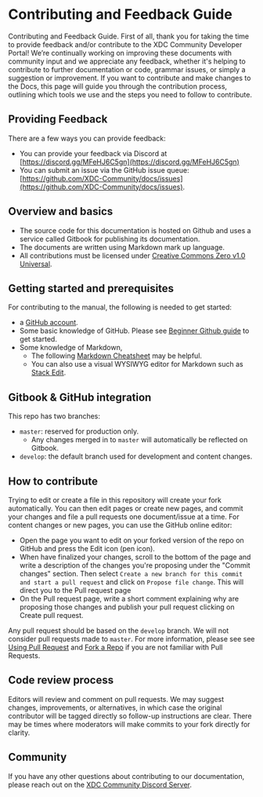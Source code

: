 # Contributing and Feedback Guide

Contributing and Feedback Guide. First of all, thank you for taking the time to provide feedback and/or contribute to the XDC Community Developer Portal! We’re continually working on improving these documents with community input and we appreciate any feedback, whether it's helping to contribute to further documentation or code, grammar issues, or simply a suggestion or improvement. If you want to contribute and make changes to the Docs, this page will guide you through the contribution process, outlining which tools we use and the steps you need to follow to contribute.

## Providing Feedback <a href="#providing-feedback" id="providing-feedback"></a>

There are a few ways you can provide feedback:

* You can provide your feedback via Discord at [https://discord.gg/MFeHJ6C5gn](https://discord.gg/MFeHJ6C5gn)
* You can submit an issue via the GitHub issue queue:[ ](https://github.com/XDC-Community/docs/issues)[https://github.com/XDC-Community/docs/issues](https://github.com/XDC-Community/docs/issues).

## Overview and basics <a href="#overview-and-basics" id="overview-and-basics"></a>

* The source code for this documentation is hosted on Github and uses a service called Gitbook for publishing its documentation.
* The documents are written using Markdown mark up language.
* All contributions must be licensed under [Creative Commons Zero v1.0 Universal](https://creativecommons.org/publicdomain/zero/1.0/).

## Getting started and prerequisites <a href="#getting-started-and-prerequisites" id="getting-started-and-prerequisites"></a>

For contributing to the manual, the following is needed to get started:

* a [GitHub account](https://github.com/join).
* Some basic knowledge of GitHub. Please see [Beginner Github guide](https://guides.github.com/activities/hello-world/) to get started.
* Some knowledge of Markdown,
  * The following [Markdown Cheatsheet](https://guides.github.com/features/mastering-markdown/) may be helpful.
  * You can also use a visual WYSIWYG editor for Markdown such as [Stack Edit](https://stackedit.io/app).

## Gitbook & GitHub integration <a href="#gitbook-and-github-integration" id="gitbook-and-github-integration"></a>

This repo has two branches:

* `master`: reserved for production only.
  * Any changes merged in to `master` will automatically be reflected on Gitbook.
* `develop`: the default branch used for development and content changes.

## How to contribute <a href="#how-to-contribute" id="how-to-contribute"></a>

Trying to edit or create a file in this repository will create your fork automatically. You can then edit pages or create new pages, and commit your changes and file a pull requests one document/issue at a time. For content changes or new pages, you can use the GitHub online editor:

* Open the page you want to edit on your forked version of the repo on GitHub and press the Edit icon (pen icon).
* When have finalized your changes, scroll to the bottom of the page and write a description of the changes you're proposing under the "Commit changes" section. Then select `Create a new branch for this commit and start a pull request` and click on `Propose file change`. This will direct you to the Pull request page
* On the Pull request page, write a short comment explaining why are proposing those changes and publish your pull request clicking on Create pull request.

Any pull request should be based on the `develop` branch. We will not consider pull requests made to `master`. For more information, please see see [Using Pull Request](https://help.github.com/articles/using-pull-requests/) and [Fork a Repo](https://help.github.com/articles/fork-a-repo/) if you are not familiar with Pull Requests.

## Code review process <a href="#code-review-process" id="code-review-process"></a>

Editors will review and comment on pull requests. We may suggest changes, improvements, or alternatives, in which case the original contributor will be tagged directly so follow-up instructions are clear. There may be times where moderators will make commits to your fork directly for clarity.

## Community <a href="#community" id="community"></a>

If you have any other questions about contributing to our documentation, please reach out on the [XDC Community Discord Server](https://discord.gg/MFeHJ6C5gn).
